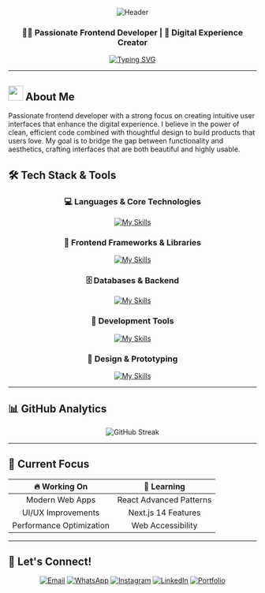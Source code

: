 <div align="center">

![Header](https://capsule-render.vercel.app/api?type=waving&color=gradient&customColorList=6,11,20&height=300&section=header&text=Juan%20Ignacio%20Valle&fontSize=50&fontColor=fff&animation=twinkling&fontAlignY=35&desc=Frontend%20Developer%20%7C%20UI/UX%20Enthusiast&descAlignY=55&descSize=18)

</div>

<div align="center">

### 👨‍💻 Passionate Frontend Developer | 🚀 Digital Experience Creator

[![Typing SVG](https://readme-typing-svg.herokuapp.com?font=Fira+Code&pause=1000&color=6366F1&center=true&vCenter=true&width=435&lines=Frontend+Developer;UI%2FUX+Designer;Clean+Code+Enthusiast;Always+Learning+New+Tech)](https://git.io/typing-svg)

</div>

---

## <img src="https://media.giphy.com/media/WUlplcMpOCEmTGBtBW/giphy.gif" width="30"> About Me

Passionate frontend developer with a strong focus on creating intuitive user interfaces that enhance the digital experience. I believe in the power of clean, efficient code combined with thoughtful design to build products that users love. My goal is to bridge the gap between functionality and aesthetics, crafting interfaces that are both beautiful and highly usable.

## 🛠️ Tech Stack & Tools

<div align="center">

### 💻 Languages & Core Technologies
[![My Skills](https://skillicons.dev/icons?i=html,css,js,dotnet&theme=dark)](https://skillicons.dev)

### 🎨 Frontend Frameworks & Libraries  
[![My Skills](https://skillicons.dev/icons?i=electron,tailwind,bootstrap,astro&theme=dark)](https://skillicons.dev)

### 🗄️ Databases & Backend
[![My Skills](https://skillicons.dev/icons?i=mysql,sqlite,supabase,nodejs&theme=dark)](https://skillicons.dev)

### 🔧 Development Tools
[![My Skills](https://skillicons.dev/icons?i=git,github,vscode,vercel&theme=dark)](https://skillicons.dev)

### 🎨 Design & Prototyping
[![My Skills](https://skillicons.dev/icons?i=figma,ai&theme=dark)](https://skillicons.dev)

</div>

---

## 📊 GitHub Analytics


<div align="center">
  <img src="https://github-readme-streak-stats.herokuapp.com/?user=juanvalle17&theme=tokyonight" alt="GitHub Streak" />
</div>



---

## 🎯 Current Focus

<div align="center">

| 🔥 **Working On** | 🌱 **Learning** 
|:---:|:---:
| Modern Web Apps | React Advanced Patterns
| UI/UX Improvements | Next.js 14 Features 
| Performance Optimization | Web Accessibility 

</div>

---

## 🤝 Let's Connect!

<div align="center">

[![Email](https://img.shields.io/badge/Email-D14836?style=for-the-badge&logo=gmail&logoColor=white)](mailto:juanignaciovalle84@gmail.com)
[![WhatsApp](https://img.shields.io/badge/WhatsApp-25D366?style=for-the-badge&logo=whatsapp&logoColor=white)](tel:+543572538359)
[![Instagram](https://img.shields.io/badge/Instagram-E4405F?style=for-the-badge&logo=instagram&logoColor=white)](https://www.instagram.com/juan_valle17)
[![LinkedIn](https://img.shields.io/badge/LinkedIn-0077B5?style=for-the-badge&logo=linkedin&logoColor=white)](https://linkedin.com/in/juanvalle17)
[![Portfolio](https://img.shields.io/badge/Portfolio-000000?style=for-the-badge&logo=About.me&logoColor=white)](https://juanignaciovalle.vercel.app)

</div>
